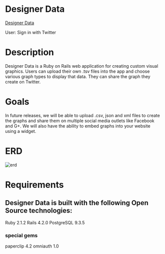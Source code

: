 # Designer Data
[Designer Data](http://designerdata.space)

User: Sign in with Twitter

# Description
Designer Data is a Ruby on Rails web application for creating custom visual graphics. Users can upload their own .tsv files into the app and choose various graph types to display that data. They can share the graph they create on Twitter.

# Goals
In future releases, we will be able to upload .csv, json and xml files to create the graphs and share them on multiple social media outlets like Facebook and G+. We will also have the ability to embed graphs into your website using a widget.  


# ERD
![erd](https://github.com/minmcknight/dataviz/blob/master/public/ERD.png)


# Requirements
## Designer Data is built with the following Open Source technologies:
Ruby 2.1.2
Rails 4.2.0
PostgreSQL 9.3.5

### special gems
paperclip 4.2
omniauth 1.0





